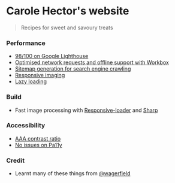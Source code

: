 # Carole Hector's website

> Recipes for sweet and savoury treats

### Performance

- [98/100 on Google Lighthouse](https://developers.google.com/web/tools/lighthouse/)
- [Optimised network requests and offline support with Workbox](https://developers.google.com/web/tools/workbox/)
- [Sitemap generation for search engine crawling](https://www.sitemaps.org/)
- [Responsive imaging](https://developer.mozilla.org/en-US/docs/Learn/HTML/Multimedia_and_embedding/Responsive_images)
- [Lazy loading](https://developers.google.com/web/fundamentals/performance/lazy-loading-guidance/images-and-video/)

### Build

- Fast image processing with [Responsive-loader](https://github.com/herrstucki/responsive-loader) and [Sharp](https://github.com/lovell/sharp)

### Accessibility

- [AAA contrast ratio](https://colorable.jxnblk.com/4a4a4a/ffffff)
- [No issues on Pa11y](http://pa11y.org/)

### Credit

- Learnt many of these things from [@wagerfield](https://github.com/wagerfield/nuxtflix)
